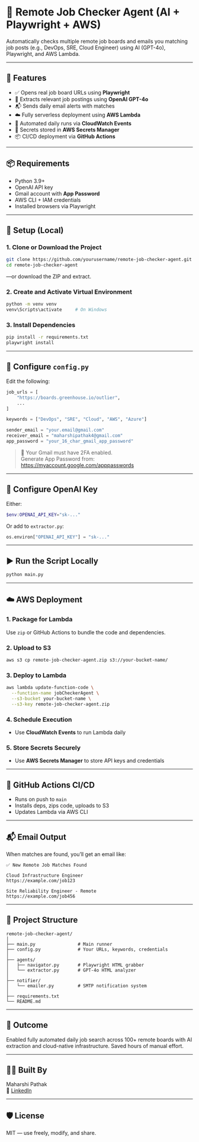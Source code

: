 # 🧠 Remote Job Checker Agent (AI + Playwright + AWS)

Automatically checks multiple remote job boards and emails you matching job posts (e.g., DevOps, SRE, Cloud Engineer) using AI (GPT-4o), Playwright, and AWS Lambda.

---

## 🚀 Features

- ✅ Opens real job board URLs using **Playwright**
- 🧠 Extracts relevant job postings using **OpenAI GPT-4o**
- 📬 Sends daily email alerts with matches
- ☁️ Fully serverless deployment using **AWS Lambda**
- 🔄 Automated daily runs via **CloudWatch Events**
- 🔐 Secrets stored in **AWS Secrets Manager**
- 📦 CI/CD deployment via **GitHub Actions**

---

## 📦 Requirements

- Python 3.9+
- OpenAI API key
- Gmail account with **App Password**
- AWS CLI + IAM credentials
- Installed browsers via Playwright

---

## 🔧 Setup (Local)

### 1. Clone or Download the Project

```bash
git clone https://github.com/yourusername/remote-job-checker-agent.git
cd remote-job-checker-agent
```
—or download the ZIP and extract.

### 2. Create and Activate Virtual Environment

```bash
python -m venv venv
venv\Scripts\activate     # On Windows
```

### 3. Install Dependencies

```bash
pip install -r requirements.txt
playwright install
```

---

## 🔐 Configure `config.py`

Edit the following:

```python
job_urls = [
    "https://boards.greenhouse.io/outlier",
    ...
]

keywords = ["DevOps", "SRE", "Cloud", "AWS", "Azure"]

sender_email = "your.email@gmail.com"
receiver_email = "maharshipathak4@gmail.com"
app_password = "your_16_char_gmail_app_password"
```

> 📌 Your Gmail must have 2FA enabled.  
> Generate App Password from: https://myaccount.google.com/apppasswords

---

## 🔑 Configure OpenAI Key

Either:

```powershell
$env:OPENAI_API_KEY="sk-..."
```

Or add to `extractor.py`:

```python
os.environ["OPENAI_API_KEY"] = "sk-..."
```

---

## ▶️ Run the Script Locally

```bash
python main.py
```

---

## ☁️ AWS Deployment

### 1. Package for Lambda

Use `zip` or GitHub Actions to bundle the code and dependencies.

### 2. Upload to S3

```bash
aws s3 cp remote-job-checker-agent.zip s3://your-bucket-name/
```

### 3. Deploy to Lambda

```bash
aws lambda update-function-code \
  --function-name jobCheckerAgent \
  --s3-bucket your-bucket-name \
  --s3-key remote-job-checker-agent.zip
```

### 4. Schedule Execution

- Use **CloudWatch Events** to run Lambda daily

### 5. Store Secrets Securely

- Use **AWS Secrets Manager** to store API keys and credentials

---

## 🔁 GitHub Actions CI/CD

- Runs on push to `main`
- Installs deps, zips code, uploads to S3
- Updates Lambda via AWS CLI

---

## 📬 Email Output

When matches are found, you’ll get an email like:

```
✅ New Remote Job Matches Found

Cloud Infrastructure Engineer
https://example.com/job123

Site Reliability Engineer - Remote
https://example.com/job456
```

---

## 📁 Project Structure

```
remote-job-checker-agent/
│
├── main.py                # Main runner
├── config.py              # Your URLs, keywords, credentials
│
├── agents/
│   ├── navigator.py       # Playwright HTML grabber
│   └── extractor.py       # GPT-4o HTML analyzer
│
├── notifier/
│   └── emailer.py         # SMTP notification system
│
├── requirements.txt
└── README.md
```

---

## 📌 Outcome

Enabled fully automated daily job search across 100+ remote boards with AI extraction and cloud-native infrastructure. Saved hours of manual effort.

---

## 🧑‍💻 Built By

Maharshi Pathak  
🔗 [LinkedIn](https://www.linkedin.com/in/mpathak7)

---

## 🛡️ License

MIT — use freely, modify, and share.

